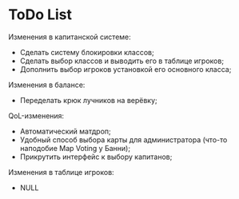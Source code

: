 # ToDo List
Изменения в капитанской системе:
* Сделать систему блокировки классов;
* Сделать выбор классов и выводить его в таблице игроков;
* Дополнить выбор игроков установкой его основного класса;

Изменения в балансе:
* Переделать крюк лучников на верёвку;

QoL-изменения:
* Автоматический матдроп;
* Удобный способ выбора карты для администратора (что-то наподобие Map Voting у Банни);
* Прикрутить интерфейс к выбору капитанов;

Изменения в таблице игроков:
* NULL
